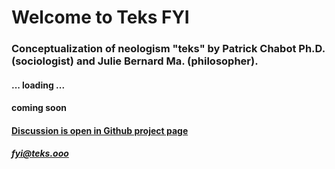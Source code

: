 # Welcome to Teks FYI 
### Conceptualization of neologism "teks" by Patrick Chabot Ph.D. (sociologist) and Julie Bernard Ma. (philosopher). 
#### ... loading ... 
#### coming soon <br>
#### [Discussion is open in Github project page](https://github.com/julie-technilab-design/teks-fyi/discussions)
##### fyi@teks.ooo
